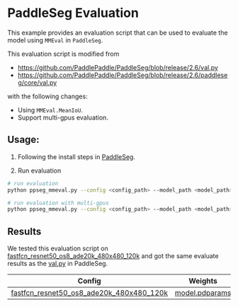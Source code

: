 # PaddleSeg Evaluation

This example provides an evaluation script that can be used to evaluate the model using `MMEval` in `PaddleSeg`.

This evaluation script is modified from

- https://github.com/PaddlePaddle/PaddleSeg/blob/release/2.6/val.py
- https://github.com/PaddlePaddle/PaddleSeg/blob/release/2.6/paddleseg/core/val.py

with the following changes:

- Using `MMEval.MeanIoU`.
- Support multi-gpus evaluation.

## Usage:

1. Following the install steps in [PaddleSeg](https://github.com/PaddlePaddle/PaddleSeg/blob/release/2.6/docs/install.md).

2. Run evaluation

```bash
# run evaluation
python ppseg_mmeval.py --config <config_path> --model_path <model_path>

# run evaluation with multi-gpus
python ppseg_mmeval.py --config <config_path> --model_path <model_path> --launcher paddle --num_process <num_gpus>
```

## Results

We tested this evaluation script on [fastfcn_resnet50_os8_ade20k_480x480_120k](https://github.com/PaddlePaddle/PaddleSeg/tree/release/2.6/configs/fastfcn) and got the same evaluate results as the [val.py](https://github.com/PaddlePaddle/PaddleSeg/blob/release/2.6/val.py) in PaddleSeg.

|                                                                               Config                                                                                |                                                         Weights                                                          |  mIoU  |  aAcc  | Kappa  | mDice  |
| :-----------------------------------------------------------------------------------------------------------------------------------------------------------------: | :----------------------------------------------------------------------------------------------------------------------: | :----: | :----: | :----: | :----: |
| [fastfcn_resnet50_os8_ade20k_480x480_120k](https://github.com/PaddlePaddle/PaddleSeg/blob/release/2.6/configs/fastfcn/fastfcn_resnet50_os8_ade20k_480x480_120k.yml) | [model.pdparams](https://bj.bcebos.com/paddleseg/dygraph/ade20k/fastfcn_resnet50_os8_ade20k_480x480_120k/model.pdparams) | 0.4373 | 0.8074 | 0.7928 | 0.5772 |
